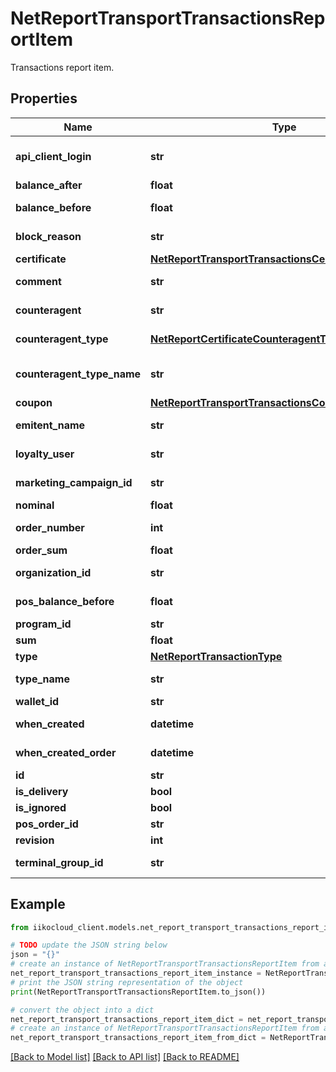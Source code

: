 # NetReportTransportTransactionsReportItem

Transactions report item.

## Properties

Name | Type | Description | Notes
------------ | ------------- | ------------- | -------------
**api_client_login** | **str** | Api client login. Can be null. | [optional] 
**balance_after** | **float** | Balance after. | [optional] 
**balance_before** | **float** | Balance before. | [optional] 
**block_reason** | **str** | Block reason. Can be null. | [optional] 
**certificate** | [**NetReportTransportTransactionsCertificateReportItem**](NetReportTransportTransactionsCertificateReportItem.md) | Certificate. | [optional] 
**comment** | **str** | Comment. Can be null. | [optional] 
**counteragent** | **str** | Counteragent. Can be null. | [optional] 
**counteragent_type** | [**NetReportCertificateCounteragentType**](NetReportCertificateCounteragentType.md) | Counteragent type. | [optional] 
**counteragent_type_name** | **str** | Counteragent type name. Can be null. | [optional] 
**coupon** | [**NetReportTransportTransactionsCouponReportItem**](NetReportTransportTransactionsCouponReportItem.md) | Coupon. | [optional] 
**emitent_name** | **str** | Emitent name. Can be null. | [optional] 
**loyalty_user** | **str** | Loyalty user. Can be null. | [optional] 
**marketing_campaign_id** | **str** | Marketing campaign id. | [optional] 
**nominal** | **float** | Nominal. | [optional] 
**order_number** | **int** | Order number. | [optional] 
**order_sum** | **float** | Order sum. | [optional] 
**organization_id** | **str** | Organization id. | 
**pos_balance_before** | **float** | Pos balance before. | [optional] 
**program_id** | **str** | Program id. | [optional] 
**sum** | **float** | Sum. | [optional] 
**type** | [**NetReportTransactionType**](NetReportTransactionType.md) | Type. | [optional] 
**type_name** | **str** | Type name. Can be null. | [optional] 
**wallet_id** | **str** | Wallet id. | [optional] 
**when_created** | **datetime** | When created. | [optional] 
**when_created_order** | **datetime** | When created order. | [optional] 
**id** | **str** | Id. | 
**is_delivery** | **bool** | Is delivery. | [optional] 
**is_ignored** | **bool** | Is ignored. | [optional] 
**pos_order_id** | **str** | Pos order id. | [optional] 
**revision** | **int** | Revision. | 
**terminal_group_id** | **str** | Terminal group id. | [optional] 

## Example

```python
from iikocloud_client.models.net_report_transport_transactions_report_item import NetReportTransportTransactionsReportItem

# TODO update the JSON string below
json = "{}"
# create an instance of NetReportTransportTransactionsReportItem from a JSON string
net_report_transport_transactions_report_item_instance = NetReportTransportTransactionsReportItem.from_json(json)
# print the JSON string representation of the object
print(NetReportTransportTransactionsReportItem.to_json())

# convert the object into a dict
net_report_transport_transactions_report_item_dict = net_report_transport_transactions_report_item_instance.to_dict()
# create an instance of NetReportTransportTransactionsReportItem from a dict
net_report_transport_transactions_report_item_from_dict = NetReportTransportTransactionsReportItem.from_dict(net_report_transport_transactions_report_item_dict)
```
[[Back to Model list]](../README.md#documentation-for-models) [[Back to API list]](../README.md#documentation-for-api-endpoints) [[Back to README]](../README.md)


